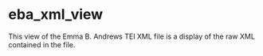 eba_xml_view
============

This view of the Emma B. Andrews TEI XML file is a display of the raw XML contained in the file.
